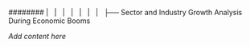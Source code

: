 ######## |   |   |   |   |   |   |   ├── Sector and Industry Growth Analysis During Economic Booms

*Add content here*